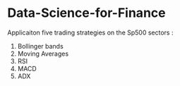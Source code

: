 # Data-Science-for-Finance
Applicaiton five trading strategies on the Sp500 sectors : 
1. Bollinger bands
2. Moving Averages
3. RSI
4. MACD
5. ADX

